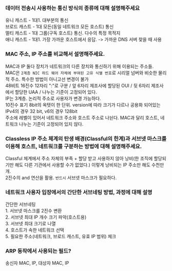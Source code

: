 ### 데이터 전송시 사용하는 통신 방식의 종류에 대해 설명해주세요  
유니 캐스트 - 1대1. 대부분의 통신  
브로드 캐스트 - 1대 모든(동일 네트워크 모든 호스트) 통신  
멀티 캐스트 - 1대 그룹(구독 호스트) 통신. 다수의 특정 목적지  
애니 캐스트 - 1대1. 가장 가까운 호스트에서 응답. -> 가까운 DNS 서버 찾을 때 사용  

### MAC 주소, IP 주소를 비교해서 설명해주세요.
MAC과 IP 둘다 장치가 네트워크의 다른 장치와 통신하기 위해 이용되는 주소들.  
MAC은 `2계층 NIC 하드 웨어 자체에 부여된 고유 식별 번호`로 시리얼 넘버와 비슷한 물리적 주소. 특수한 방법이 아니고선 변경이 불가  
48비트 16진수 12자리 ":"로 구분 / 앞 6자리 제조사에 할당된 OUI / 뒷 6자리 제조사에서 할당한 UAA / 나누는 기준이 고정되어 있다.  
IP는 3계층. 논리적 주소로 사용자가 변경 가능하다.  
10진수 표기 8bit의 옥텟이 한 단위. version에 따라 크기가 다르나 공용화 되어있는 IPv4의 경우 32 bit, v6의 경우 128bit  
주소에 레벨이 있어서 네트워크 주소와 호스트 주소로 나뉜다. MAC과 달리 호스트, 네트워크 나누는 기준이 고정되어 있지 않다.

### Classless IP 주소 체계의 탄생 배경(Classful의 한계)과 서브넷 마스크를 이용해 호스트, 네트워크를 구분하는 방법에 대해 설명해주세요.
Classful 체계에서 주소 자체의 부족 + 할당 받고 사용하지 않아 낭비(한 조직에 할당되기만 해도 다른 기관에서 사용할 수가 없었다.) 이렇게 낭비되는 IP 주소만 해도 수천만 개.  
2진수의 and 연산을 활용. `반드시` 서브넷 마스크가 필요하다.

### 네트워크 사용자 입장에서의 간단한 서브네팅 방법, 과정에 대해 설명
간단한 서브네팅  
	1. 서브넷 마스크를 2진수 변환  
	2. 서브넷 최대 IP 개수 크기 파악(호스트용)  
	3. 서브넷 최대 크기로 나열  
	4. 호스트가 속한 네트워크 선택  
	5. 필요한 주소(네트워크, 브로드 캐스트, 유효 IP 범위) 체크  

### ARP 동작에서 사용되는 필드?
송신자 MAC, IP, 대상자 MAC, IP
